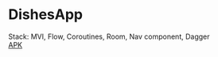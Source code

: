 # DishesApp
Stack: MVI, Flow, Coroutines, Room, Nav component, Dagger <br />
[APK](https://github.com/KostyaGig/DishesApp/releases/tag/v1.0)

